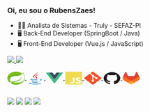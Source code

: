 ### Oi, eu sou o RubensZaes!

- 👨‍💻 Analista de Sistemas - Truly - SEFAZ-PI
- 🖥️ Back-End Developer (SpringBoot / Java)
- 🖥️ Front-End Developer (Vue.js / JavaScript)

<div>
  <a href="https://github.com/rubenszaes">
  <img height="180em" src="https://github-readme-stats.vercel.app/api?username=rubenszaes&show_icons=true&theme=dark&include_all_commits=true&count_private=true"/>
  <img height="180em" src="https://github-readme-stats.vercel.app/api/top-langs/?username=rubenszaes&layout=compact&langs_count=7&theme=dark"/>
</div>
  
 <div style="display: inline_block"><br>
  <img align="center" alt="SPRING" height="30" width="40" src="https://raw.githubusercontent.com/devicons/devicon/master/icons/spring/spring-original.svg">
  <img align="center" alt="JAVA" height="30" width="40" src="https://raw.githubusercontent.com/devicons/devicon/master/icons/java/java-original.svg"> 
  <img align="center" alt="VUEJS" height="30" width="40" src="https://raw.githubusercontent.com/devicons/devicon/master/icons/vuejs/vuejs-original.svg">
  <img align="center" alt="JS" height="30" width="40" src="https://raw.githubusercontent.com/devicons/devicon/master/icons/javascript/javascript-plain.svg">
  <img align="center" alt="GIT" height="30" width="40" src="https://raw.githubusercontent.com/devicons/devicon/master/icons/git/git-original.svg">
   <img align="center" alt="GITHUB" height="30" width="40" src="https://raw.githubusercontent.com/devicons/devicon/master/icons/github/github-original.svg">
   <img align="center" alt="GITLAB" height="30" width="40" src="https://raw.githubusercontent.com/devicons/devicon/master/icons/gitlab/gitlab-original.svg">
</div>
 
 ##
  
<div> 
  <a href="https://www.linkedin.com/in/rubenssabradao/" target="_blank"><img src="https://img.shields.io/badge/-LinkedIn-%230077B5?style=for-the-badge&logo=linkedin&logoColor=white" target="_blank"></a>
  <a href="https://gitlab.com/RubensZaes" target="_blank"><img src="https://img.shields.io/badge/GitLab-330F63?style=for-the-badge&logo=gitlab&logoColor=white" target="_blank"></a>
  <a href="https://www.instagram.com/rubenszaes.dev/" target="_blank"><img src="https://img.shields.io/badge/-Instagram-%23E4405F?style=for-the-badge&logo=instagram&logoColor=white" target="_blank"></a>  
  <a href = "mailto:rubenszaes@gmail.com"><img src="https://img.shields.io/badge/Gmail-D14836?style=for-the-badge&logo=gmail&logoColor=white" target="_blank"></a>
   
</div>
